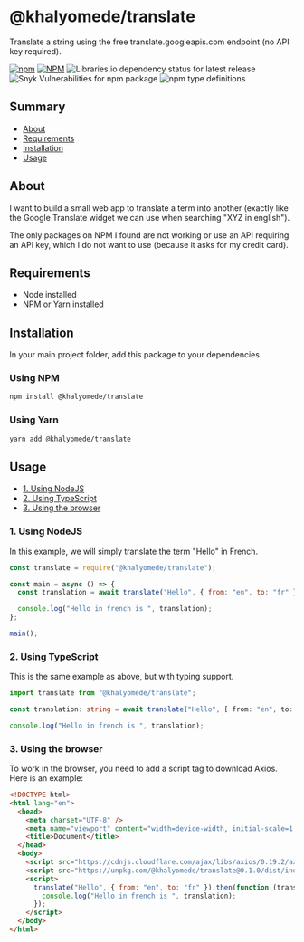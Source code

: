 # @khalyomede/translate

Translate a string using the free translate.googleapis.com endpoint (no API key required).

[![npm](https://img.shields.io/npm/v/@khalyomede/translate)](https://www.npmjs.com/package/@khalyomede/translate) [![NPM](https://img.shields.io/npm/l/@khalyomede/translate)](https://github.com/khalyomede/translate/blob/master/LICENSE) ![Libraries.io dependency status for latest release](https://img.shields.io/librariesio/release/npm/@khalyomede/translate) ![Snyk Vulnerabilities for npm package](https://img.shields.io/snyk/vulnerabilities/npm/@khalyomede/translate) ![npm type definitions](https://img.shields.io/npm/types/@khalyomede/translate)

## Summary

- [About](#about)
- [Requirements](#requirements)
- [Installation](#installation)
- [Usage](#usage)

## About

I want to build a small web app to translate a term into another (exactly like the Google Translate widget we can use when searching "XYZ in english").

The only packages on NPM I found are not working or use an API requiring an API key, which I do not want to use (because it asks for my credit card).

## Requirements

- Node installed
- NPM or Yarn installed

## Installation

In your main project folder, add this package to your dependencies.

### Using NPM

```bash
npm install @khalyomede/translate
```

### Using Yarn

```bash
yarn add @khalyomede/translate
```

## Usage

- [1. Using NodeJS](#1-using-nodejs)
- [2. Using TypeScript](#2-using-typescript)
- [3. Using the browser](#3-using-the-browser)

### 1. Using NodeJS

In this example, we will simply translate the term "Hello" in French.

```javascript
const translate = require("@khalyomede/translate");

const main = async () => {
  const translation = await translate("Hello", { from: "en", to: "fr" });

  console.log("Hello in french is ", translation);
};

main();
```

### 2. Using TypeScript

This is the same example as above, but with typing support.

```typescript
import translate from "@khalyomede/translate";

const translation: string = await translate("Hello", [ from: "en", to: "fr" ]);

console.log("Hello in french is ", translation);
```

### 3. Using the browser

To work in the browser, you need to add a script tag to download Axios. Here is an example:

```html
<!DOCTYPE html>
<html lang="en">
  <head>
    <meta charset="UTF-8" />
    <meta name="viewport" content="width=device-width, initial-scale=1.0" />
    <title>Document</title>
  </head>
  <body>
    <script src="https://cdnjs.cloudflare.com/ajax/libs/axios/0.19.2/axios.min.js"></script>
    <script src="https://unpkg.com/@khalyomede/translate@0.1.0/dist/index.min.js"></script>
    <script>
      translate("Hello", { from: "en", to: "fr" }).then(function (translation) {
        console.log("Hello in french is ", translation);
      });
    </script>
  </body>
</html>
```
